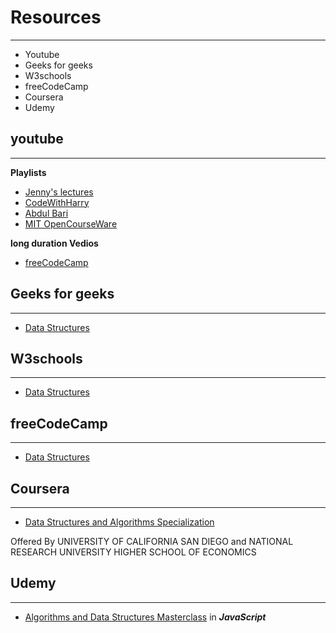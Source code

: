 # Resources
---
- Youtube  
- Geeks for geeks
- W3schools
- freeCodeCamp
- Coursera
- Udemy

## youtube
---
**Playlists**

 - [Jenny's lectures](https://www.youtube.com/playlist?list=PLdo5W4Nhv31bbKJzrsKfMpo_grxuLl8LU)
 - [CodeWithHarry](https://www.youtube.com/playlist?list=PLu0W_9lII9ahIappRPN0MCAgtOu3lQjQi)
 - [Abdul Bari](https://www.youtube.com/playlist?list=PLDN4rrl48XKpZkf03iYFl-O29szjTrs_O)
 - [MIT OpenCourseWare](https://www.youtube.com/playlist?list=PLUl4u3cNGP61Oq3tWYp6V_F-5jb5L2iHb)

 **long duration Vedios**

 - [freeCodeCamp](https://www.youtube.com/watch?v=RBSGKlAvoiM)


## Geeks for geeks
---
- [Data Structures](https://www.geeksforgeeks.org/data-structures/)

## W3schools
---
- [Data Structures](https://www.w3schools.in/data-structures-tutorial/intro/)

## freeCodeCamp
---
- [Data Structures](https://www.freecodecamp.org/news/tag/data-structures/)

## Coursera
---
- [Data Structures and Algorithms Specialization](https://www.coursera.org/specializations/data-structures-algorithms)

Offered By
UNIVERSITY OF CALIFORNIA SAN DIEGO and
NATIONAL RESEARCH UNIVERSITY HIGHER SCHOOL OF ECONOMICS

## Udemy
---
- [Algorithms and Data Structures Masterclass](https://www.udemy.com/course/js-algorithms-and-data-structures-masterclass/) in ***JavaScript***
